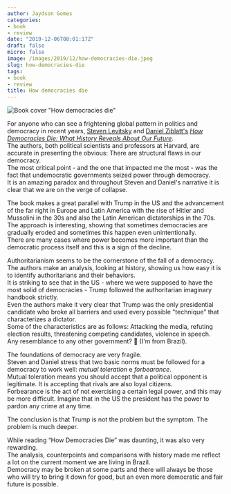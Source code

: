```yaml
---
author: Jaydson Gomes
categories:
- book
- review
date: "2019-12-06T08:01:17Z"
draft: false
micro: false
image: /images/2019/12/how-democracies-die.jpeg
slug: how-democracies-die
tags:
- book
- review
title: How democracies die
---
```

![Book cover "How democracies die"](/images/2019/12/how-democracies-die.jpeg)  

For anyone who can see a frightening global pattern in politics and democracy in recent years, [Steven Levitsky](https://en.wikipedia.org/wiki/Steven_Levitsky) and [Daniel Ziblatt's](https://scholar.harvard.edu/dziblatt/home) [_How Democracies Die: What History Reveals About Our Future_](https://www.goodreads.com/book/show/35356384-how-democracies-die).  
The authors, both political scientists and professors at Harvard, are accurate in presenting the obvious: There are structural flaws in our democracy.  
The most critical point - and the one that impacted me the most - was the fact that undemocratic governments seized power through democracy.  
It is an amazing paradox and throughout Steven and Daniel's narrative it is clear that we are on the verge of collapse.  

The book makes a great parallel with Trump in the US and the advancement of the far right in Europe and Latin America with the rise of Hitler and Mussolini in the 30s and also the Latin American dictatorships in the 70s.  
The approach is interesting, showing that sometimes democracies are gradually eroded and sometimes this happen even unintentionally.  
There are many cases where power becomes more important than the democratic process itself and this is a sign of the decline.  

Authoritarianism seems to be the cornerstone of the fall of a democracy.  
The authors make an analysis, looking at history, showing us how easy it is to identify authoritarians and their behaviors.  
It is striking to see that in the US - where we were supposed to have the most solid of democracies - Trump followed the authoritarian imaginary handbook strictly.  
Even the authors make it very clear that Trump was the only presidential candidate who broke all barriers and used every possible "technique" that characterizes a dictator.  
Some of the characteristics are as follows: Attacking the media, refuting election results, threatening competing candidates, violence in speech.  
Any resemblance to any other government? 🤔 (I'm from Brazil).  

The foundations of democracy are very fragile.  
Steven and Daniel stress that two basic norms must be followed for a democracy to work well: _mutual toleration_ e _forbearance_.  
Mutual toleration means you should accept that a political opponent is legitimate. It is accepting that rivals are also loyal citizens.  
Forbearance is the act of not exercising a certain legal power, and this may be more difficult. Imagine that in the US the president has the power to pardon any crime at any time.  

The conclusion is that Trump is not the problem but the symptom. The problem is much deeper.  

While reading “How Democracies Die” was daunting, it was also very rewarding.  
The analysis, counterpoints and comparisons with history made me reflect a lot on the current moment we are living in Brazil.  
Democracy may be broken at some parts and there will always be those who will try to bring it down for good, but an even more democratic and fair future is possible.  
